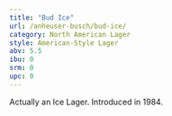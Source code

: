 ```yaml
---
title: "Bud Ice"
url: /anheuser-busch/bud-ice/
category: North American Lager
style: American-Style Lager
abv: 5.5
ibu: 0
srm: 0
upc: 0
---
```

Actually an Ice Lager. Introduced in 1984.
